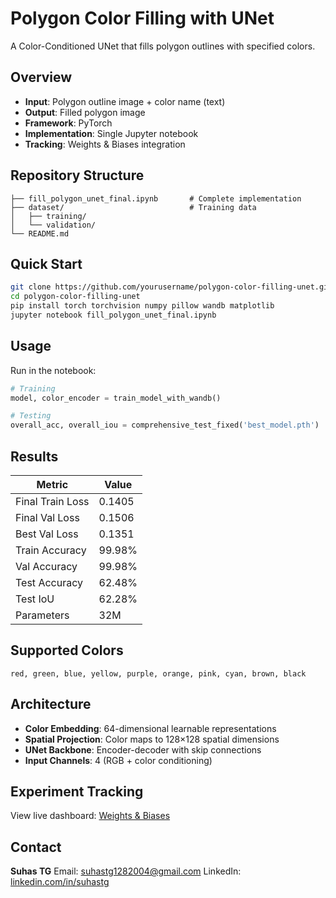 # Polygon Color Filling with UNet

A Color-Conditioned UNet that fills polygon outlines with specified colors.

## Overview

* **Input**: Polygon outline image + color name (text)
* **Output**: Filled polygon image
* **Framework**: PyTorch
* **Implementation**: Single Jupyter notebook
* **Tracking**: Weights & Biases integration

## Repository Structure

```
├── fill_polygon_unet_final.ipynb       # Complete implementation
├── dataset/                            # Training data
│   ├── training/
│   └── validation/
└── README.md
```

## Quick Start

```bash
git clone https://github.com/yourusername/polygon-color-filling-unet.git
cd polygon-color-filling-unet
pip install torch torchvision numpy pillow wandb matplotlib
jupyter notebook fill_polygon_unet_final.ipynb
```

## Usage

Run in the notebook:

```python
# Training
model, color_encoder = train_model_with_wandb()

# Testing
overall_acc, overall_iou = comprehensive_test_fixed('best_model.pth')
```

## Results

| Metric           | Value  |
| ---------------- | ------ |
| Final Train Loss | 0.1405 |
| Final Val Loss   | 0.1506 |
| Best Val Loss    | 0.1351 |
| Train Accuracy   | 99.98% |
| Val Accuracy     | 99.98% |
| Test Accuracy    | 62.48% |
| Test IoU         | 62.28% |
| Parameters       | 32M    |

## Supported Colors

`red, green, blue, yellow, purple, orange, pink, cyan, brown, black`

## Architecture

* **Color Embedding**: 64-dimensional learnable representations
* **Spatial Projection**: Color maps to 128×128 spatial dimensions
* **UNet Backbone**: Encoder-decoder with skip connections
* **Input Channels**: 4 (RGB + color conditioning)

## Experiment Tracking

View live dashboard: [Weights & Biases](https://api.wandb.ai/links/suhastg1282004-na/9a83o647)

## Contact

**Suhas TG**
Email: [suhastg1282004@gmail.com](mailto:suhastg1282004@gmail.com)
LinkedIn: [linkedin.com/in/suhastg](https://linkedin.com/in/suhastg)
